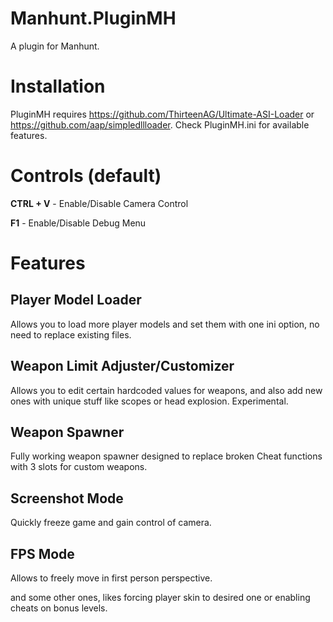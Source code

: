 # Manhunt.PluginMH
A plugin for Manhunt.

# Installation
PluginMH requires https://github.com/ThirteenAG/Ultimate-ASI-Loader or https://github.com/aap/simpledllloader.
Check PluginMH.ini for available features.

# Controls (default)
**CTRL + V** - Enable/Disable Camera Control

**F1** - Enable/Disable Debug Menu


# Features

## Player Model Loader ##

Allows you to load more player models and set them with one ini option, no need to replace existing files.


## Weapon Limit Adjuster/Customizer ##

Allows you to edit certain hardcoded values for weapons, and also add new ones with unique stuff like scopes or head explosion.
Experimental.

## Weapon Spawner ##

Fully working weapon spawner designed to replace broken Cheat functions with 3 slots for custom weapons.

## Screenshot Mode ##

Quickly freeze game and gain control of camera.

## FPS Mode ##

Allows to freely move in first person perspective.

and some other ones, likes forcing player skin to desired one or enabling cheats on bonus levels.

